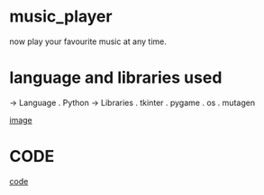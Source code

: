 # music_player
now play your favourite music at any time.

# language and libraries used 

-> Language
 . Python
-> Libraries
 . tkinter
 . pygame
 . os
 . mutagen
 
 [image](https://github.com/shubham-khantwal/music_player/blob/master/update2.PNG)
 
 # CODE
 [code](https://github.com/shubham-khantwal/music_player/blob/master/Main.py)
